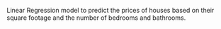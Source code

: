 Linear Regression model to predict the prices of houses based on their square footage and the number of bedrooms and bathrooms.
